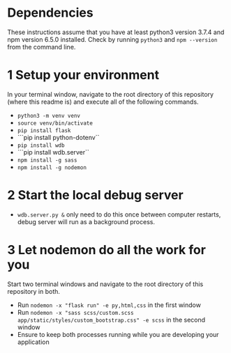 # Dependencies
These instructions assume that you have at least python3 version 3.7.4 and npm version 6.5.0 installed. Check by running ```python3``` and ```npm --version``` from the command line.

# 1 Setup your environment 
In your terminal window, navigate to the root directory of this repository (where this readme is) and execute all of the following commands.
- ```python3 -m venv venv``` 
- ```source venv/bin/activate``` 
- ```pip install flask``` 
- ```pip install python-dotenv`` 
- ```pip install wdb``` 
- ```pip install wdb.server`` 
- ```npm install -g sass``` 
- ```npm install -g nodemon``` 

# 2 Start the local debug server
- ```wdb.server.py &``` only need to do this once between computer restarts, debug server will run as a background process.

# 3 Let nodemon do all the work for you
Start two terminal windows and navigate to the root directory of this repository in both.
- Run ```nodemon -x "flask run" -e py,html,css``` in the first window
- Run ```nodemon -x "sass scss/custom.scss app/static/styles/custom_bootstrap.css" -e scss``` in the second window
- Ensure to keep both processes running while you are developing your application




